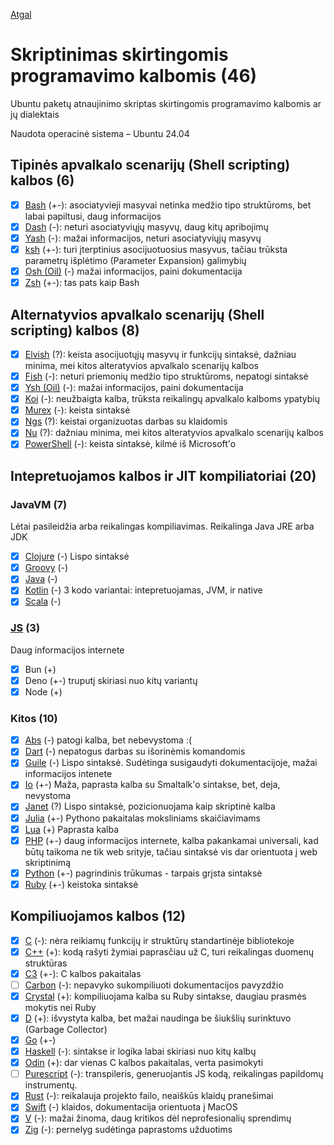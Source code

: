 [Atgal](../readme.md)

# Skriptinimas skirtingomis programavimo kalbomis (46)

Ubuntu paketų atnaujinimo skriptas skirtingomis programavimo kalbomis ar jų dialektais

Naudota operacinė sistema – Ubuntu 24.04

## Tipinės apvalkalo scenarijų (Shell scripting) kalbos (6)

* [x] [Bash](bash_readme.md) (+-): asociatyvieji masyvai netinka medžio tipo struktūroms, bet labai papiltusi, daug informacijos
* [x] [Dash](dash_readme.md) (-): neturi asociatyviųjų masyvų, daug kitų apribojimų
* [x] [Yash](yash_readme.md) (-): mažai informacijos, neturi asociatyviųjų masyvų
* [x] [ksh](ksh_readme.md) (+-): turi įterptinius asocijuotuosius masyvus, tačiau trūksta parametrų išplėtimo (Parameter Expansion) galimybių
* [x] [Osh (Oil)](oil-osh_readme.md) (-) mažai informacijos, paini dokumentacija
* [x] [Zsh](zsh_readme.md) (+-): tas pats kaip Bash
  
## Alternatyvios apvalkalo scenarijų (Shell scripting) kalbos (8)

* [x] [Elvish](elvish_readme.md) (?): keista asocijuotųjų masyvų ir funkcijų sintaksė, dažniau minima, mei kitos alteratyvios apvalkalo scenarijų kalbos
* [x] [Fish](fish_readme.md) (-): neturi priemonių medžio tipo struktūroms, nepatogi sintaksė  
* [x] [Ysh (Oil)](oil-ysh_readme.md) (-): mažai informacijos, paini dokumentacija
* [x] [Koi](koi_readme.md) (-): neužbaigta kalba, trūksta reikalingų apvalkalo kalboms ypatybių
* [x] [Murex](murex_readme.md) (-): keista sintaksė
* [x] [Ngs](ngs_readme.md) (?): keistai organizuotas darbas su klaidomis
* [x] [Nu](nu_readme.md) (?): dažniau minima, mei kitos alteratyvios apvalkalo scenarijų kalbos
* [x] [PowerShell](pwsh_readme.md) (-): keista sintaksė, kilmė iš Microsoft'o

## Intepretuojamos kalbos ir JIT kompiliatoriai (20)

### JavaVM (7)

Lėtai pasileidžia arba reikalingas kompiliavimas. Reikalinga Java JRE arba JDK
  
* [x] [Clojure](https://clojure.org/) (-) Lispo sintaksė
* [X] [Groovy](groovy_readme.md) (-)
* [x] [Java](java_readme.md) (-)
* [x] [Kotlin](kotlin_readme.md) (-)
      3 kodo variantai: intepretuojamas, JVM, ir native
* [x] [Scala](scala_readme.md) (-)

### [JS](js_readme.md) (3)

Daug informacijos internete

* [x] Bun (+)
* [x] Deno (+-) truputį skiriasi nuo kitų variantų
* [x] Node (+)

### Kitos (10)

* [x] [Abs](abs_readme.md) (-) patogi kalba, bet nebevystoma :(
* [x] [Dart](dart_readme.md) (-) nepatogus darbas su išorinėmis komandomis
* [x] [Guile](guile_readme.md) (-) Lispo sintaksė. Sudėtinga susigaudyti dokumentacijoje, mažai informacijos intenete
* [x] [Io](https://iolanguage.org/index.html) (+-) Maža, paprasta kalba su Smaltalk'o sintakse, bet, deja, nevystoma
* [x] [Janet](janet_readme.md) (?) Lispo sintaksė, pozicionuojama kaip skriptinė kalba
* [x] [Julia](julia_readme.md) (+-) Pythono pakaitalas moksliniams skaičiavimams
* [x] [Lua](lua_readme.md) (+) Paprasta kalba
* [x] [PHP](php_readme.md) (+-) daug informacijos internete, kalba pakankamai universali, kad būtų taikoma ne tik web srityje, tačiau sintaksė vis dar orientuota į web skriptinimą
* [x] [Python](py_readme.md) (+-) pagrindinis trūkumas - tarpais grįsta sintaksė
* [x] [Ruby](ruby_readme.md) (+-) keistoka sintaksė

## Kompiliuojamos kalbos (12)

* [x] [C](c_readme.md) (-): nėra reikiamų funkcijų ir struktūrų standartinėje bibliotekoje
* [x] [C++](c++_readme.md) (+): kodą rašyti žymiai paprasčiau už C, turi reikalingas duomenų struktūras
* [x] [C3](c3_readme.md) (+-): C kalbos pakaitalas
* [ ] [Carbon](carbon_readme.md) (-): nepavyko sukompiliuoti dokumentacijos pavyzdžio
* [x] [Crystal](crystal_readme.md) (+): kompiliuojama kalba su Ruby sintakse, daugiau prasmės mokytis nei Ruby
* [x] [D](d_readme.md) (+): išvystyta kalba, bet mažai naudinga be šiukšlių surinktuvo (Garbage Collector)
* [x] [Go](go_readme.md) (+-)
* [x] [Haskell](haskell_readme.md) (-): sintakse ir logika labai skiriasi nuo kitų kalbų
* [x] [Odin](odin_readme.md) (+): dar vienas C kalbos pakaitalas, verta pasimokyti
* [ ] [Purescript](purs_readme.md) (-): transpileris, generuojantis JS kodą, reikalingas papildomų instrumentų.
* [x] [Rust](rust_readme.md) (-): reikalauja projekto failo, neaiškūs klaidų pranešimai
* [x] [Swift](swift_readme.md) (-) klaidos, dokumentacija orientuota į MacOS
* [x] [V](v_readme.md) (-): mažai žinoma, daug kritikos dėl neprofesionalių sprendimų
* [x] [Zig](zig_readme.md) (-): pernelyg sudėtinga paprastoms užduotims
